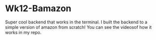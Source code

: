 # Wk12-Bamazon
Super cool backend that works in the terminal.  I built the backend to a simple version of amazon from scratch!
You can see the videosof how it works in my repo.
